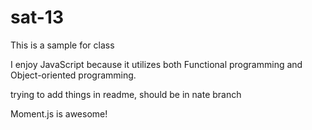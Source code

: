 # sat-13

This is a sample for class
 
 I enjoy JavaScript because it utilizes both Functional programming and Object-oriented programming.

trying to add things in readme, should be in nate branch

Moment.js is awesome!